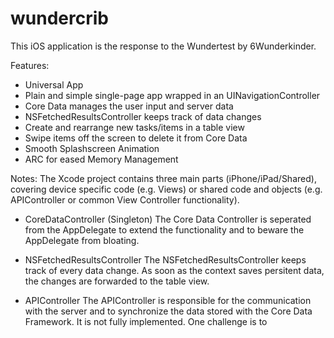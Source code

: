 wundercrib
==========

This iOS application is the response to the Wundertest by 6Wunderkinder. 

Features:
- Universal App
- Plain and simple single-page app wrapped in an UINavigationController
- Core Data manages the user input and server data
- NSFetchedResultsController keeps track of data changes
- Create and rearrange new tasks/items in a table view
- Swipe items off the screen to delete it from Core Data
- Smooth Splashscreen Animation
- ARC for eased Memory Management

Notes:
The Xcode project contains three main parts (iPhone/iPad/Shared), covering device specific code (e.g. Views) or shared code and objects (e.g. APIController or common View Controller functionality). 

- CoreDataController (Singleton)
The Core Data Controller is seperated from the AppDelegate to extend the functionality and to beware the AppDelegate from bloating.

- NSFetchedResultsController
The NSFetchedResultsController keeps track of every data change. As soon as the context saves persitent data, the changes are forwarded to the table view.

- APIController
The APIController is responsible for the communication with the server and to synchronize the data stored with the Core Data Framework. It is not fully implemented. One challenge is to 
